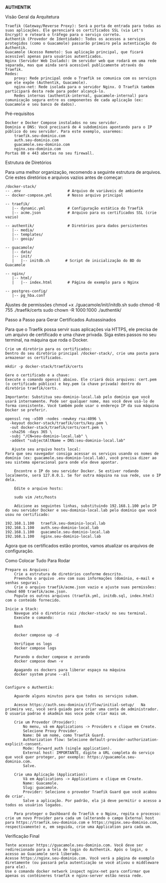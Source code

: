 **AUTHENTIK**

Visão Geral da Arquitetura

    Traefik (Gateway/Reverse Proxy): Será a porta de entrada para todas as suas aplicações. Ele gerenciará os certificados SSL (via Let's Encrypt) e roteará o tráfego para o serviço correto.
    Authentik (Provedor de Identidade): Todos os acessos a serviços protegidos (como o Guacamole) passarão primeiro pela autenticação do Authentik.
    Guacamole (Acesso Remoto): Sua aplicação principal, que ficará acessível apenas para usuários autenticados.
    Nginx (Servidor Web Isolado): Um servidor web que rodará em uma rede separada, mas que ainda será acessível publicamente através do Traefik.
    Redes:
        proxy: Rede principal onde o Traefik se comunica com os serviços que ele expõe (Authentik, Guacamole).
        nginx-net: Rede isolada para o servidor Nginx. O Traefik também participará desta rede para poder alcançá-lo.
        Redes internas (authentik-internal, guacamole-internal) para comunicação segura entre os componentes de cada aplicação (ex: Guacamole e seu banco de dados).

Pré-requisitos

    Docker e Docker Compose instalados no seu servidor.
    Domínio e DNS: Você precisará de 4 subdomínios apontando para o IP público do seu servidor. Para este exemplo, usaremos:
        traefik.seu-dominio.com
        auth.seu-dominio.com
        guacamole.seu-dominio.com
        nginx.seu-dominio.com
    Portas 80 e 443 abertas no seu firewall.

Estrutura de Diretórios

Para uma melhor organização, recomendo a seguinte estrutura de arquivos. Crie estes diretórios e arquivos vazios antes de começar:

    /docker-stack/
    -- .env                     # Arquivo de variáveis de ambiente
    -- docker-compose.yml       # Nosso arquivo principal
    
    -- traefik/
       |-- dynamic.yml          # Configuração estática do Traefik
       |-- acme.json            # Arquivo para os certificados SSL (crie vazio)
    
    -- authentik/               # Diretórios para dados persistentes
       |-- media/
       |-- templates/
       |-- geoip/
    
    -- guacamole/
       |-- data/
       |-- init/
       |   |-- initdb.sh       # Script de inicialização do BD do Guacamole
    
    -- nginx/
       |-- html/
       |   |-- index.html       # Página de exemplo para o Nginx

    -- postgres-config/
       |-- pg_hba.conf
     

Ajustes de permissões
        chmod +x ./guacamole/init/initdb.sh
        sudo chmod -R 755 ./traefik/certs
        sudo chown -R 1000:1000 ./authentik/

Passo a Passo para Gerar Certificados Autoassinados

Para que o Traefik possa servir suas aplicações via HTTPS, ele precisa de um arquivo de certificado e uma chave privada. Siga estes passos no seu terminal, na máquina que roda o Docker.

    Crie um diretório para os certificados:
    Dentro do seu diretório principal /docker-stack/, crie uma pasta para armazenar os certificados.

    mkdir -p docker-stack/traefik/certs

    Gere o certificado e a chave:
    Execute o comando openssl abaixo. Ele criará dois arquivos: cert.pem (o certificado público) e key.pem (a chave privada) dentro do diretório traefik/certs.

    Importante: Substitua seu-dominio-local.lab pelo domínio que você usará internamente. Pode ser qualquer nome, mas você deve usá-lo de forma consistente. Você também pode usar o endereço IP da sua máquina Docker se preferir.

    openssl req -x509 -nodes -newkey rsa:4096 \
      -keyout docker-stack/traefik/certs/key.pem \
      -out docker-stack/traefik/certs/cert.pem \
      -sha256 -days 365 \
      -subj "/CN=seu-dominio-local.lab" \
      -addext "subjectAltName = DNS:seu-dominio-local.lab"

       Ajuste seu arquivo hosts local:
    Para que seu navegador consiga acessar os serviços usando os nomes de domínio (ex: guacamole.seu-dominio-local.lab), você precisa dizer ao seu sistema operacional para onde ele deve apontar.

        Encontre o IP do seu servidor Docker. Se estiver rodando localmente, será 127.0.0.1. Se for outra máquina na sua rede, use o IP dela.

        Edite o arquivo hosts:

        sudo vim /etc/hosts 
        
        Adicione as seguintes linhas, substituindo 192.168.1.100 pelo IP do seu servidor Docker e seu-dominio-local.lab pelo domínio que você usou no certificado:

    192.168.1.100   traefik.seu-dominio-local.lab
    192.168.1.100   auth.seu-dominio-local.lab
    192.168.1.100   guacamole.seu-dominio-local.lab
    192.168.1.100   nginx.seu-dominio-local.lab

Agora que os certificados estão prontos, vamos atualizar os arquivos de configuração.

Como Colocar Tudo Para Rodar

    Prepare os Arquivos:
        Crie a estrutura de diretórios conforme descrito.
        Preencha o arquivo .env com suas informações (domínio, e-mail e senhas seguras).
        Crie o arquivo traefik/acme.json vazio e ajuste suas permissões: chmod 600 traefik/acme.json.
        Popule os outros arquivos (traefik.yml, initdb.sql, index.html) com o conteúdo fornecido.

    Inicie a Stack:
        Navegue até o diretório raiz /docker-stack/ no seu terminal.
        Execute o comando:
              
        Bash
  
        docker compose up -d

        Verifique os logs 
        docker compose logs

        Parando o docker compose e zerando
        docker compose down -v

        Apagando os dockers para liberar espaço na máquina
        docker system prune --all 
        

    Configure o Authentik:

        Aguarde alguns minutos para que todos os serviços subam.

        Acesse https://auth.seu-dominio/if/flow/initial-setup/   Na primeira vez, você será guiado para criar uma conta de administrador. O usuario padrao é akadmin mas voce pode criar mais um.

        Crie um Provedor (Provider):
            No menu, vá em Applications -> Providers e clique em Create.
            Selecione Proxy Provider.
            Name: Dê um nome, como Traefik Guard.
            Authorization flow: Selecione default-provider-authorization-explicit-consent.
            Mode: forward_auth (single application).
            External host: IMPORTANTE, digite a URL completa do serviço que você quer proteger, por exemplo: https://guacamole.seu-dominio.com.
            Salve.

        Crie uma Aplicação (Application):
            Vá em Applications -> Applications e clique em Create.
            Name: Guacamole.
            Slug: guacamole.
            Provider: Selecione o provedor Traefik Guard que você acabou de criar.
            Salve a aplicação. Por padrão, ela já deve permitir o acesso a todos os usuários logados.

        Para proteger o Dashboard do Traefik e o Nginx, repita o processo: crie um novo Provider para cada um (alterando o campo External host para https://traefik.seu-dominio.com e https://nginx.seu-dominio.com, respectivamente) e, em seguida, crie uma Application para cada um.

Verificação Final

    Tente acessar https://guacamole.seu-dominio.com. Você deve ser redirecionado para a tela de login do Authentik. Após o login, o acesso ao Guacamole será liberado.
    Acesse https://nginx.seu-dominio.com. Você verá a página de exemplo diretamente (ou passará pela autenticação se você ativou o middleware para ele).
    Use o comando docker network inspect nginx-net para confirmar que apenas os contêineres traefik e nginx-server estão nessa rede.


